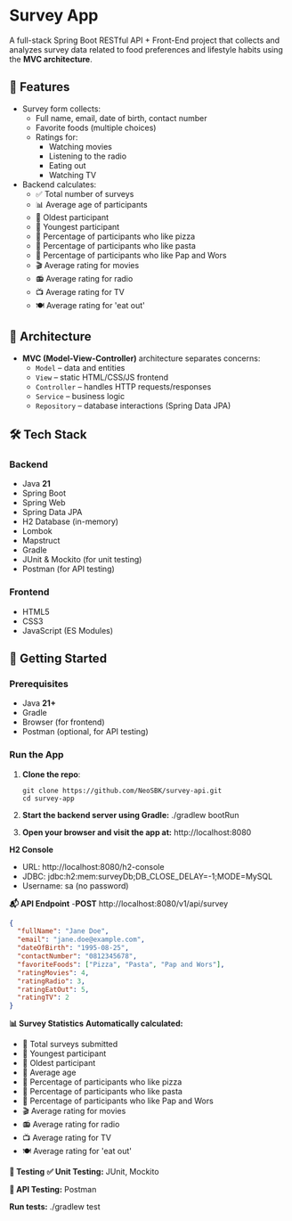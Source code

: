 # Survey App

A full-stack Spring Boot RESTful API + Front-End project that collects and analyzes survey data related to food preferences and lifestyle habits using the **MVC architecture**.

## 📌 Features

- Survey form collects:
  - Full name, email, date of birth, contact number
  - Favorite foods (multiple choices)
  - Ratings for:
    - Watching movies
    - Listening to the radio
    - Eating out
    - Watching TV
- Backend calculates:
  - ✅ Total number of surveys
  - 📊 Average age of participants
  - 🧓 Oldest participant
  - 👶 Youngest participant
  - 🍕 Percentage of participants who like pizza
  - 🍝 Percentage of participants who like pasta
  - 🍖 Percentage of participants who like Pap and Wors
  - 🎬 Average rating for movies
  - 📻 Average rating for radio
  - 📺 Average rating for TV
  - 🍽️ Average rating for 'eat out'

## 🧱 Architecture

- **MVC (Model-View-Controller)** architecture separates concerns:
  - `Model` – data and entities
  - `View` – static HTML/CSS/JS frontend
  - `Controller` – handles HTTP requests/responses
  - `Service` – business logic
  - `Repository` – database interactions (Spring Data JPA)

## 🛠 Tech Stack

### Backend

- Java **21**
- Spring Boot
- Spring Web
- Spring Data JPA
- H2 Database (in-memory)
- Lombok
- Mapstruct
- Gradle
- JUnit & Mockito (for unit testing)
- Postman (for API testing)

### Frontend

- HTML5
- CSS3
- JavaScript (ES Modules)

## 🚀 Getting Started

### Prerequisites

- Java **21+**
- Gradle
- Browser (for frontend)
- Postman (optional, for API testing)

### Run the App

1. **Clone the repo**:

   ```
   git clone https://github.com/NeoSBK/survey-api.git
   cd survey-app

2. **Start the backend server using Gradle:** ./gradlew bootRun

3. **Open your browser and visit the app at:** http://localhost:8080

**H2 Console**
- URL: http://localhost:8080/h2-console
- JDBC: jdbc:h2:mem:surveyDb;DB_CLOSE_DELAY=-1;MODE=MySQL
- Username: sa (no password)

**📬 API Endpoint**
-**POST** http://localhost:8080/v1/api/survey

```json
{
  "fullName": "Jane Doe",
  "email": "jane.doe@example.com",
  "dateOfBirth": "1995-08-25",
  "contactNumber": "0812345678",
  "favoriteFoods": ["Pizza", "Pasta", "Pap and Wors"],
  "ratingMovies": 4,
  "ratingRadio": 3,
  "ratingEatOut": 5,
  "ratingTV": 2
}
```

**📊 Survey Statistics**
**Automatically calculated:**

- 🔢 Total surveys submitted
- 👶 Youngest participant
- 🧓 Oldest participant
- 🧮 Average age
- 🍕 Percentage of participants who like pizza
- 🍝 Percentage of participants who like pasta
- 🍖 Percentage of participants who like Pap and Wors
- 🎬 Average rating for movies
- 📻 Average rating for radio
- 📺 Average rating for TV
- 🍽️ Average rating for 'eat out'

**🧪 Testing**
**✅ Unit Testing:** JUnit, Mockito

**📮 API Testing:** Postman

**Run tests:** ./gradlew test
